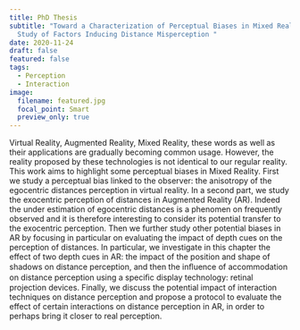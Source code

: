 ```yaml
---
title: PhD Thesis
subtitle: "Toward a Characterization of Perceptual Biases in Mixed Reality : A
  Study of Factors Inducing Distance Misperception "
date: 2020-11-24
draft: false
featured: false
tags:
  - Perception
  - Interaction
image:
  filename: featured.jpg
  focal_point: Smart
  preview_only: true
---
```

Virtual Reality, Augmented Reality, Mixed Reality, these words as well as their applications are gradually becoming common usage. However, the reality proposed by these technologies is not identical to our regular reality. This work aims to highlight some perceptual biases in Mixed Reality. First we study a perceptual bias linked to the observer: the anisotropy of the egocentric distances perception in virtual reality. In a second part, we study the exocentric perception of distances in Augmented Reality (AR). Indeed the under estimation of egocentric distances is a phenomen on frequently observed and it is therefore interesting to consider its potential transfer to the exocentric perception. Then we further study other potential biases in AR by focusing in particular on evaluating the impact of depth cues on the perception of distances. In particular, we investigate in this chapter the effect of two depth cues in AR: the impact of the position and shape of shadows on distance perception, and then the inﬂuence of accommodation on distance perception using a speciﬁc display technology: retinal projection devices. Finally, we discuss the potential impact of interaction techniques on distance perception and propose a protocol to evaluate the effect of certain interactions on distance perception in AR, in order to perhaps bring it closer to real perception.